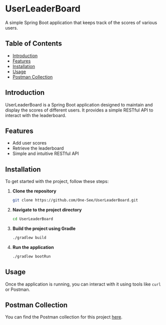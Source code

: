 # UserLeaderBoard

A simple Spring Boot application that keeps track of the scores of various users.

## Table of Contents

- [Introduction](#introduction)
- [Features](#features)
- [Installation](#installation)
- [Usage](#usage)
- [Postman Collection](#postman-collection)

## Introduction

UserLeaderBoard is a Spring Boot application designed to maintain and display the scores of different users. It provides a simple RESTful API to interact with the leaderboard.

## Features

- Add user scores
- Retrieve the leaderboard
- Simple and intuitive RESTful API

## Installation

To get started with the project, follow these steps:

1. **Clone the repository**
    ```bash
    git clone https://github.com/One-See/UserLeaderBoard.git
    ```
2. **Navigate to the project directory**
    ```bash
    cd UserLeaderBoard
    ```
3. **Build the project using Gradle**
    ```bash
    ./gradlew build
    ```
4. **Run the application**
    ```bash
    ./gradlew bootRun
    ```

## Usage

Once the application is running, you can interact with it using tools like `curl` or Postman.

## Postman Collection

You can find the Postman collection for this project [here](https://www.postman.com/orbital-module-participant-78269956/workspace/userleaderboard/collection/29092371-247ffd98-d08d-4763-a9ca-000a5d3eb01a?action=share&creator=29092371).
